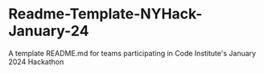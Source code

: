 # Readme-Template-NYHack-January-24
A template README.md for teams participating in Code Institute's January 2024 Hackathon
